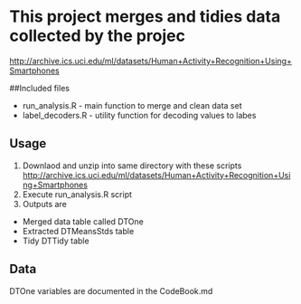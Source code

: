 # This project merges and tidies data collected by the projec

http://archive.ics.uci.edu/ml/datasets/Human+Activity+Recognition+Using+Smartphones

##Included files
* run_analysis.R   - main function to merge and clean data set
* label_decoders.R - utility function for decoding values to labes

## Usage

1. Downlaod and unzip into same directory with these scripts
http://archive.ics.uci.edu/ml/datasets/Human+Activity+Recognition+Using+Smartphones
2. Execute run_analysis.R script
3. Outputs are
* Merged data table called DTOne 
* Extracted DTMeansStds table
* Tidy DTTidy table

## Data
DTOne variables are documented in the CodeBook.md


 


